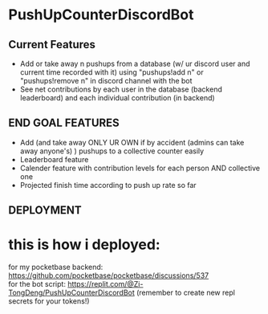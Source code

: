 # PushUpCounterDiscordBot
## Current Features
- Add or take away n pushups from a database (w/ ur discord user and current time recorded with it) using "pushups!add n" or "pushups!remove n" in discord channel with the bot  
- See net contributions by each user in the database (backend leaderboard) and each individual contribution (in backend)
## END GOAL FEATURES
- Add (and take away ONLY UR OWN if by accident (admins can take away anyone's) ) pushups to a collective counter easily
- Leaderboard feature
- Calender feature with contribution levels for each person AND collective one
- Projected finish time according to push up rate so far
## DEPLOYMENT
# this is how i deployed:
for my pocketbase backend: https://github.com/pocketbase/pocketbase/discussions/537  
for the bot script: https://replit.com/@Zi-TongDeng/PushUpCounterDiscordBot  (remember to create new repl secrets for your tokens!)
